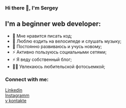 ### Hi there 👋, I'm Sergey

## I'm a beginner web developer:

- 💪  Мне нравится писать код;
- 🎉 Люблю ездить на велосипеде и слушать музыку;
- 🥅 Постоянно развиваюсь и учусь новому;
- ⚡  Активно пользуюсь социальными сетями;
- ⚡ Я веду собственный блог;
- 🤹🏽 Увлекаюсь любительской фотосьемкой;

### Connect with me: 

<a target="_blank" rel="nofollow" href="https://www.linkedin.com/in/maksim-sergey/">Linkedin</a>
<br>
<a target="_blank" rel="nofollow" href="https://www.instagram.com/invites/contact/?i=nlqn9w8eudsb&utm_content=adbpw1e">Instagramm</a>
<br>
<a target="_blank" rel="nofollow" href="https://vk.com/svinnik2017">v kontakte</a>
